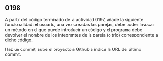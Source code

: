 ## 0198

A partir del código terminado de la actividad 0197, añade la siguiente funcionalidad: el usuario, una vez creadas las parejas, debe poder invocar un método en el que puede introducir un código y el programa debe devolver el nombre de los integrantes de la pareja (o trío) correspondiente a dicho código.

Haz un commit, sube el proyecto a Github e indica la URL del último commit.
